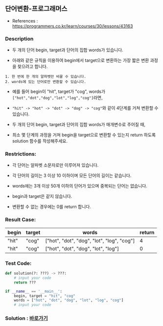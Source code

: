## 단어변환-프로그래머스

* References : https://programmers.co.kr/learn/courses/30/lessons/43163

### Description

* 두 개의 단어 begin, target과 단어의 집합 words가 있습니다. 

* 아래와 같은 규칙을 이용하여 begin에서 target으로 변환하는 가장 짧은 변환 과정을 찾으려고 합니다.

```
1. 한 번에 한 개의 알파벳만 바꿀 수 있습니다.
2. words에 있는 단어로만 변환할 수 있습니다.
```
* 예를 들어 begin이 "hit", target가 "cog", words가 `["hot","dot","dog","lot","log","cog"]`라면,

* `"hit" -> "hot" -> "dot" -> "dog" -> "cog"`와 같이 4단계를 거쳐 변환할 수 있습니다.

* 두 개의 단어 begin, target과 단어의 집합 words가 매개변수로 주어질 때,

* 최소 몇 단계의 과정을 거쳐 begin을 target으로 변환할 수 있는지 return 하도록 solution 함수를 작성해주세요.

### Restrictions:

* 각 단어는 알파벳 소문자로만 이루어져 있습니다.

* 각 단어의 길이는 3 이상 10 이하이며 모든 단어의 길이는 같습니다.

* words에는 3개 이상 50개 이하의 단어가 있으며 중복되는 단어는 없습니다.

* begin과 target은 같지 않습니다.

* 변환할 수 없는 경우에는 0를 return 합니다.

### Result Case:

| begin | target | words | return |
|---|---|---|---|
| "hit" | "cog" | ["hot", "dot", "dog", "lot", "log", "cog"] | 4 |
| "hit" | "cog" | ["hot", "dot", "dog", "lot", "log"] | 0 |

### Test Code:
```python
def solution(?: ???) -> ???:
    # input your code
    return ???

if __name__ == '__main__':
    begin, target = "hit", "cog"
    words = ["hot", "dot", "dog", "lot", "log", "cog"]
    # input your code
```

### Solution : [바로가기](https://github.com/takhyun12/Algorithm-Essential-Training/blob/main/Solutions/word_conversion.py)
